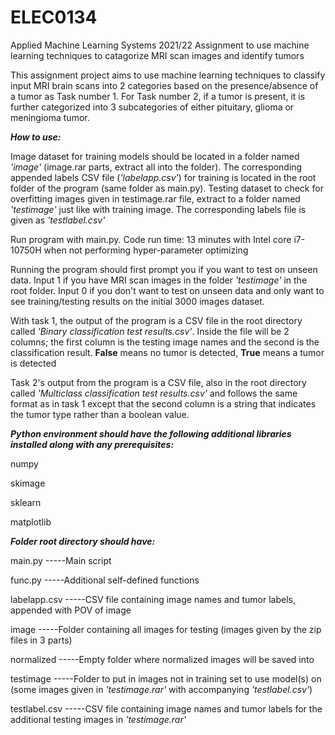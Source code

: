 # ELEC0134
Applied Machine Learning Systems 2021/22 Assignment to use machine learning techniques to catagorize MRI scan images and identify tumors

This assignment project aims to use machine learning techniques to classify input MRI brain scans into 2 categories based on the presence/absence of a tumor as Task number 1. 
For Task number 2, if a tumor is present, it is further categorized into 3 subcategories of either pituitary, glioma or meningioma tumor.

***How to use:***

Image dataset for training models should be located in a folder named *'image'* (image.rar parts, extract all into the folder). The corresponding appended labels CSV file (*'labelapp.csv'*) for training is located in the root folder of the program (same folder as main.py).
Testing dataset to check for overfitting images given in testimage.rar file, extract to a folder named *'testimage'* just like with training image. The corresponding labels file is given as *'testlabel.csv'* 

Run program with main.py. Code run time: 13 minutes with Intel core i7-10750H when not performing hyper-parameter optimizing

Running the program should first prompt you if you want to test on unseen data. Input 1 if you have MRI scan images in the folder *'testimage'* in the root folder. Input 0 if you don't want to test on unseen data and
only want to see training/testing results on the initial 3000 images dataset.

With task 1, the output of the program is a CSV file in the root directory called *'Binary classification test results.csv'*. Inside the file will be 2 columns; the first column is the testing image names and the second is the classification result. **False** means no tumor is detected, **True** means a tumor is detected

Task 2's output from the program is a CSV file, also in the root directory called *'Multiclass classification test results.csv'* and follows the same format as in task 1 except that the second column is a string that indicates the tumor type rather than a boolean value.

***Python environment should have the following additional libraries installed along with any prerequisites:***

numpy

skimage

sklearn

matplotlib

***Folder root directory should have:***

  main.py             -----Main script

  func.py             -----Additional self-defined functions

  labelapp.csv        -----CSV file containing image names and tumor labels, appended with POV of image

  image               -----Folder containing all images for testing (images given by the zip files in 3 parts)

  normalized          -----Empty folder where normalized images will be saved into

  testimage	          -----Folder to put in images not in training set to use model(s) on (some images given in *'testimage.rar'* with accompanying *'testlabel.csv'*)

  testlabel.csv       -----CSV file containing image names and tumor labels for the additional testing images in *'testimage.rar'*
